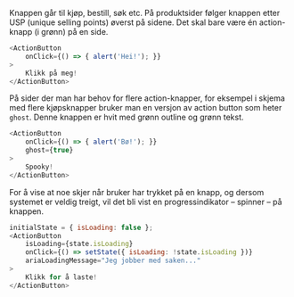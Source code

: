 Knappen går til kjøp, bestill, søk etc. På produktsider følger knappen etter USP
(unique selling points) øverst på sidene. Det skal bare være én action-knapp (i
grønn) på en side.

```js
<ActionButton
    onClick={() => { alert('Hei!'); }}
>
    Klikk på meg!
</ActionButton>
```

På sider der man har behov for flere action-knapper, for eksempel i skjema med
flere kjøpsknapper bruker man en versjon av action button som heter `ghost`.
Denne knappen er hvit med grønn outline og grønn tekst.

```js
<ActionButton
    onClick={() => { alert('Bø!'); }}
    ghost={true}
>
    Spooky!
</ActionButton>
```

For å vise at noe skjer når bruker har trykket på en knapp, og dersom systemet
er veldig treigt, vil det bli vist en progressindikator – spinner – på knappen.


```js
initialState = { isLoading: false };
<ActionButton
    isLoading={state.isLoading}
    onClick={() => setState({ isLoading: !state.isLoading })}
    ariaLoadingMessage="Jeg jobber med saken..."
>
    Klikk for å laste!
</ActionButton>
```
